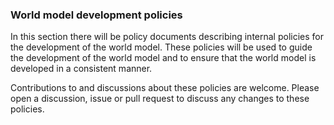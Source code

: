 ### World model development policies
In this section there will be policy documents describing internal policies for the development of the world model. These policies will be used to guide the development of the world model and to ensure that the world model is developed in a consistent manner.

Contributions to and discussions about these policies are welcome. Please open a discussion, issue or pull request to discuss any changes to these policies.
